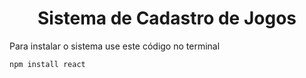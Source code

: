 <h1 align="center">Sistema de Cadastro de Jogos</h1>

Para instalar o sistema use este código no terminal

```
npm install react
```
